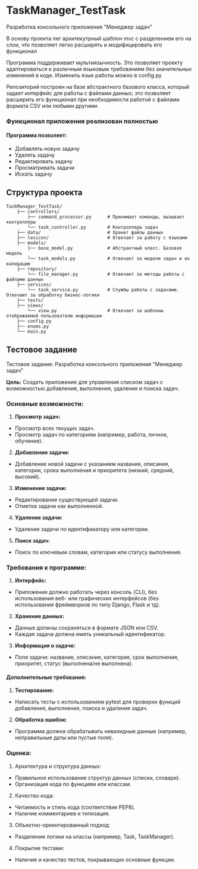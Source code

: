 # TaskManager_TestTask
Разработка консольного приложения "Менеджер задач"

В основу проекта лег архитекутрный шаблон mvc с разделением его на слои, что позволяет легко расширять и модифицировать его функционал

Программа поддерживает мультиязычность. Это позволяет проекту адаптироваться к различным языковым требованиям без значительных изменений в коде. Изменить язык работы можно в config.py

Репозиторий построен на базе абстрактного базового класса, который задает интерфейс для работы с файлами данных; это позволяет расширить его функционал при необходимости работой с файлами формата CSV или любыми другими.

### Функционал приложения реализован полностью
#### Программа позволяет:
- Добавлять новую задачу
- Удалять задачу 
- Редактировать задачу
- Просматривать задачи
- Искать задачу

## Структура проекта
```
TaskManager_TestTask/
    ├── controllers/
        ├── command_processor.py      # Принимает команды, вызывает контроллеры
        └── task_controller.py        # Контроллеры задач
    ├── data/                         # Хранит файлы данных
    ├── lexicon/                      # Отвечает за работу с языками
    ├── models/
        ├── base_model.py             # Абстрактный класс. Базовая модель
        └── task_models.py            # Отвечает за модели задач и их валидацию
    ├── repository/
        └── file_manager.py           # Отвечает за методы работы с файлами данных
    ├── services/
        └── task_service.py           # Службы работы с задачами. Отвечают за обработку бизнес-логики
    ├── tests/
    ├── views/
        └── view.py                   # Отвечает за шаблоны отображаемой пользователю информации
    ├── config.py
    ├── enums.py
    └── main.py
```
## Тестовое задание

Тестовое задание: Разработка консольного приложения "Менеджер задач"

**Цель:**
Создать приложение для управления списком задач с возможностью добавления,
выполнения, удаления и поиска задач.

### Основные возможности:
1. **Просмотр задач:**
- Просмотр всех текущих задач.
- Просмотр задач по категориям (например, работа, личное, обучение).
2. **Добавление задачи:**
- Добавление новой задачи с указанием названия, описания, категории, срока
выполнения и приоритета (низкий, средний, высокий).
3. **Изменение задачи:**
- Редактирование существующей задачи.
- Отметка задачи как выполненной.
4. **Удаление задачи:**
- Удаление задачи по идентификатору или категории.
5. **Поиск задач:**
- Поиск по ключевым словам, категории или статусу выполнения.

### Требования к программе:
1. **Интерфейс:**
- Приложение должно работать через консоль (CLI), без использования веб-
или графических интерфейсов (без использования фреймворков по типу
Django, Flask и тд).
2. **Хранение данных:**
- Данные должны сохраняться в формате JSON или CSV.
- Каждая задача должна иметь уникальный идентификатор.
3. **Информация о задаче:**
- Поля задачи: название, описание, категория, срок выполнения, приоритет,
статус (выполнена/не выполнена).

#### Дополнительные требования:
1. **Тестирование:**
- Написать тесты с использованием pytest для проверки функций добавления,
выполнения, поиска и удаления задач.
2. **Обработка ошибок:**
- Программа должна обрабатывать невалидные данные (например,
неправильные даты или пустые поля).

### Оценка:
1. Архитектура и структура данных:
- Правильное использование структур данных (списки, словари).
- Организация кода по функциям или классам.
2. Качество кода:
- Читаемость и стиль кода (соответствие PEP8).
- Наличие комментариев и типизация.
3. Объектно-ориентированный подход:
- Разделение логики на классы (например, Task, TaskManager).
4. Покрытие тестами:
- Наличие и качество тестов, покрывающих основные функции.
